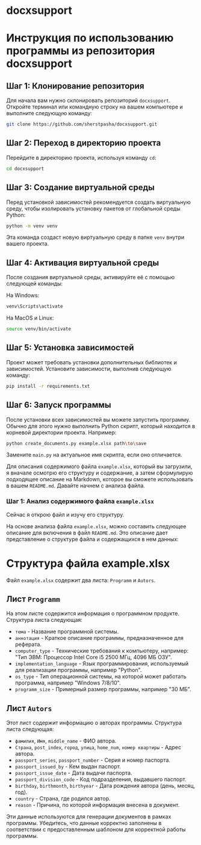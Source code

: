 # docxsupport

# Инструкция по использованию программы из репозитория docxsupport

## Шаг 1: Клонирование репозитория

Для начала вам нужно склонировать репозиторий `docxsupport`. Откройте терминал или командную строку на вашем компьютере и выполните следующую команду:

```bash
git clone https://github.com/sherstpasha/docxsupport.git
```

## Шаг 2: Переход в директорию проекта

Перейдите в директорию проекта, используя команду `cd`:

```bash
cd docxsupport
```

## Шаг 3: Создание виртуальной среды

Перед установкой зависимостей рекомендуется создать виртуальную среду, чтобы изолировать установку пакетов от глобальной среды Python:

```bash
python -m venv venv
```

Эта команда создаст новую виртуальную среду в папке `venv` внутри вашего проекта.

## Шаг 4: Активация виртуальной среды

После создания виртуальной среды, активируйте её с помощью следующей команды:

На Windows:

```bash
venv\Scripts\activate
```

На MacOS и Linux:

```bash
source venv/bin/activate
```

## Шаг 5: Установка зависимостей

Проект может требовать установки дополнительных библиотек и зависимостей. Установите зависимости, выполнив следующую команду:

```bash
pip install -r requirements.txt
```

## Шаг 6: Запуск программы

После установки всех зависимостей вы можете запустить программу. Обычно для этого нужно выполнить Python скрипт, который находится в корневой директории проекта. Например:

```bash
python create_documents.py example.xlsx path\to\save
```

Замените `main.py` на актуальное имя скрипта, если оно отличается.

Для описания содержимого файла `example.xlsx`, который вы загрузили, я вначале осмотрю его структуру и содержание, а затем сформулирую подходящее описание на Markdown, которое вы сможете использовать в вашем `README.md`. Давайте начнем с анализа файла.

### Шаг 1: Анализ содержимого файла `example.xlsx`
Сейчас я открою файл и изучу его структуру.

На основе анализа файла `example.xlsx`, можно составить следующее описание для включения в файл `README.md`. Это описание дает представление о структуре файла и содержащихся в нем данных:

# Структура файла example.xlsx

Файл `example.xlsx` содержит два листа: `Programm` и `Autors`.

## Лист `Programm`
На этом листе содержится информация о программном продукте. Структура листа следующая:

- `тема` - Название программной системы.
- `аннотация` - Краткое описание программы, предназначенное для реферата.
- `computer_type` - Технические требования к компьютеру, например: "Тип ЭВМ: Процессор Intel Core i5 2500 МГц, 4096 МБ ОЗУ".
- `implementation_language` - Язык программирования, используемый для реализации программы, например "Python".
- `os_type` - Тип операционной системы, на которой может работать программа, например "Windows 7/8/10".
- `programm_size` - Примерный размер программы, например "30 МБ".

## Лист `Autors`
Этот лист содержит информацию о авторах программы. Структура листа следующая:

- `фамилия`, `Имя`, `middle_name` - ФИО автора.
- `Страна`, `post_index`, `город`, `улица`, `home_num`, `номер квартиры` - Адрес автора.
- `passport_series`, `passport_number` - Серия и номер паспорта.
- `passport_issued_by` - Кем выдан паспорт.
- `passport_issue_date` - Дата выдачи паспорта.
- `passport_division_code` - Код подразделения, выдавшего паспорт.
- `birthday`, `birthmonth`, `birthyear` - Дата рождения автора (день, месяц, год).
- `country` - Страна, где родился автор.
- `reason` - Причина, по которой информация внесена в документ.

Эти данные используются для генерации документов в рамках программы. Убедитесь, что данные корректно заполнены в соответствии с предоставленным шаблоном для корректной работы программы.
```